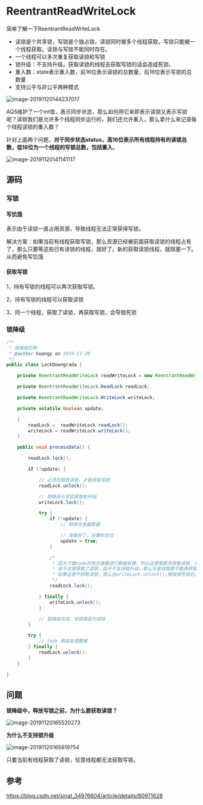 # ReentrantReadWriteLock

简单了解一下ReentrantReadWriteLock

- 读锁是个共享锁，写锁是个独占锁。读锁同时被多个线程获取，写锁只能被一个线程获取。读锁与写锁不能同时存在。
- 一个线程可以多次重复获取读锁和写锁
- 锁升级：不支持升级。获取读锁的线程去获取写锁的话会造成死锁。
- 重入数：state表示重入数，前16位表示读锁的总数量，后16位表示写锁的总数量
- 支持公平与非公平两种模式

![image-20191120144237017](https://tva1.sinaimg.cn/large/006y8mN6gy1g94i22dam2j30rw04xdis.jpg)



AQS维护了一个int值，表示同步状态，那么如何用它来即表示读锁又表示写锁呢？读锁我们是允许多个线程同步运行的，我们还允许重入，那么拿什么来记录每个线程读锁的重入数？

针对上面两个问题，**对于同步状态status，高16位表示所有线程持有的读锁总数，低16位为一个线程的写锁总数，包括重入**。

![image-20191120141141117](https://tva1.sinaimg.cn/large/006y8mN6gy1g94h5x6m8gj30r80eajvv.jpg)







## 源码



### 写锁

#### 写饥饿

表示由于读锁一直占用资源，导致线程无法正常获得写锁。

解决方案：如果当前有线程获取写锁，那么资源已经被前面获取读锁的线程占有了，那么只要等这些已有读锁的线程，就好了。新的获取读锁线程，就阻塞一下。从而避免写饥饿



#### 获取写锁

1，持有写锁的线程可以再次获取写锁。

2，持有写锁的线程可以获取读锁 

3、同一个线程，获取了读锁，再获取写锁，会导致死锁



### 锁降级

```java
/**
 * 锁降级实例
 * @author huangy on 2019-11-20
 */
public class LockDowngrada {

    private ReentrantReadWriteLock readWriteLock = new ReentrantReadWriteLock();

    private ReentrantReadWriteLock.ReadLock readLock;

    private ReentrantReadWriteLock.WriteLock writeLock;

    private volatile boolean update;

    {
        readLock =  readWriteLock.readLock();
        writeLock = readWriteLock.writeLock();
    }

    public void processData() {

        readLock.lock();

        if (!update) {

            // 必须先释放读锁，才能获取写锁
            readLock.unlock();

            // 锁降级从写锁获取到开始
            writeLock.lock();

            try {
                if (!update) {
                    // 假装在准备数据

                    // 准备好了，设置标志位
                    update = true;
                }

                /*
                 * 因为下面todo的地方需要进行数据处理，所以这里需要先获取读锁，为什么这里要先获取读锁呢？
                 * 由于这里获取了读锁，由于不支持锁升级，那么任意线程都不能再获取写锁，因此在todo处理数据的时候，是线程安全的。
                 * 如果这里不获取读锁，那么在writeLock.unlock();释放掉写锁后，其他线程可以获取写锁，并且修改数据，那么当前线程是看不到最新的数据的。
                 */
                readLock.lock();

            } finally {
                writeLock.unlock();
            }

            // 锁降级完成，写锁降级为读锁
        }

        try {
            // todo 假装处理数据
        } finally {
            readLock.unlock();
        }
    }

}
```







## 问题

**锁降级中，释放写锁之前，为什么要获取读锁？**

![image-20191120165520273](https://tva1.sinaimg.cn/large/006y8mN6gy1g94lw5fmg8j30s406kmzd.jpg)



**为什么不支持锁升级**

![image-20191120165619754](https://tva1.sinaimg.cn/large/006y8mN6gy1g94lx6zk7hj30rz047jso.jpg)

只要当前有线程获取了读锁，任意线程都无法获取写锁。



## 参考

https://blog.csdn.net/sinat_34976604/article/details/80971628